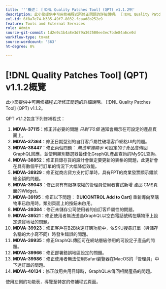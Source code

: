 ```yaml
---
title: '''概述： [!DNL Quality Patches Tool] (QPT) v1.1.2呎'
description: 此小節提供中可用修補程式所修正問題的詳細說明。 [!DNL Quality Patches Tool] (QPT) v1.1.2。
exl-id: 6f8a7e74-b385-49f7-8032-fcaad8b252e9
feature: Tools and External Services
role: Admin
source-git-commit: 1d2e0c1b4a8e3d79a362500ee3ec7bde84a6ce0d
workflow-type: tm+mt
source-wordcount: '363'
ht-degree: 0%

---
```


# [!DNL Quality Patches Tool] (QPT) v1.1.2概覽

此小節提供中可用修補程式所修正問題的詳細說明。 [!DNL Quality Patches Tool] (QPT) v1.1.2。

QPT v1.1.2包含下列修補程式：

1. **MDVA-37115**：修正非必要的問題 *只剩下0個* 通知會顯示在可設定的產品頁面上。
1. **MDVA-37364**：修正日期型別的自訂客戶屬性破壞客戶網格UI的問題。
1. **MDVA-38447**：修正兩個問題： *無法單獨顯示* 可設定的子產品會傳回GraphQL回應，並使用類別篩選器最佳化GraphQL產品查詢的MySQL查詢。
1. **MDVA-38852**：修正目錄存貨的設計會鎖定要更新的表格的問題，此更新會在具有數個平行訂單的情況下大幅降低效能。
1. **MDVA-38929**：修正從商店貸方支付訂單時，具有FPT的商業發票顯示錯誤總金額的問題。
1. **MDVA-39043**：修正具有有限存取權的管理員使用者嘗試新增 *產品* CMS頁面的Widget。
1. **MDVA-39195**：修正以下問題： **[!UICONTROL Add to Cart]** 重新導向至購物車已啟用時，類別頁面上的按鈕未啟用。
1. **MDVA-39384**：修正未儲存公司使用者的自訂客戶屬性的問題。
1. **MDVA-39521**：修正使用者無法透過GraphQL以空白電話號碼在購物車上設定送貨地址的問題。
1. **MDVA-39923**：修正客戶在B2B快速訂購功能中，依SKU搜尋訂單（與儲存名稱的大小寫不同）時發生錯誤的問題。
1. **MDVA-39935**：修正GraphQL傳回可在網站層級停用的可設定子產品的問題。
1. **MDVA-39966**：修正部署錯誤地區設定的問題。
1. **MDVA-39986**：修正使用者無法使用Safari瀏覽器在MacOS的「管理員」中下達訂單的問題。
1. **MDVA-40134**：修正啟用共用目錄時，GraphQL未傳回相關產品的問題。

使用左側的功能表，導覽至特定的修補程式頁面。
